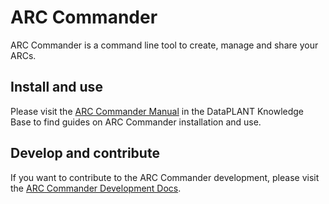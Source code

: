# ARC Commander

ARC Commander is a command line tool to create, manage and share your ARCs.

## Install and use

Please visit the [ARC Commander Manual](https://nfdi4plants.org/nfdi4plants.knowledgebase/docs/ArcCommanderManual/index.html) in the DataPLANT Knowledge Base to find guides on ARC Commander installation and use.

## Develop and contribute

If you want to contribute to the ARC Commander development, please visit the [ARC Commander Development Docs](https://nfdi4plants.github.io/arcCommander-docs/). 
